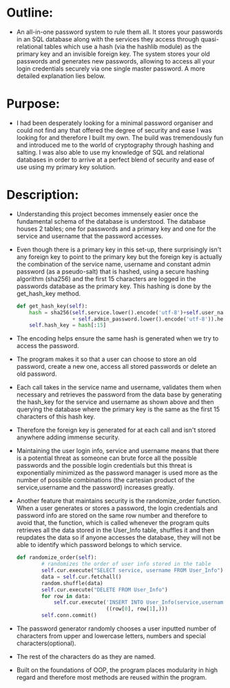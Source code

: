 # Outline:
- An all-in-one password system to rule them all. It stores your passwords in an SQL database along with the services they access through  quasi-relational tables which use a hash (via the hashlib module) as the primary key and an invisible foreign key. The system stores your old passwords and generates new passwords, allowing to access all your login credentials securely via one single master password. A more detailed explanation lies below.

# Purpose:
- I had been desperately looking for a minimal password organiser and could not find any that offered the degree of security and ease I was looking for and therefore I built my own. The build was tremendously fun and introduced me to the world of cryptography through hashing and salting. I was also able to use my knowledge of SQL and relational databases in order to arrive at a perfect blend of security and ease of use using my primary key solution.

# Description:
- Understanding this project becomes immensely easier once the fundamental schema of the database is understood. The database houses 2 tables; one for passwords and a primary key and one for the service and username that the password accesses.
- Even though there is a primary key in this set-up, there surprisingly isn't any foreign key to point to the primary key but the foreign key is actually the combination of the service name, username and constant admin password (as a pseudo-salt) that is hashed, using a secure hashing algorithm (sha256) and the first 15 characters are logged in the passwords database as the primary key. This hashing is done by the get_hash_key method.

    ```python
    def get_hash_key(self):
    	hash = sha256(self.service.lower().encode('utf-8')+self.user_name.lower().encode('utf-8')
    	              + self.admin_password.lower().encode('utf-8')).hexdigest()
    	self.hash_key = hash[:15]
    ```

- The encoding helps ensure the same hash is generated when we try to access the password.
- The program makes it so that a user can choose to store an old password, create a new one, access all stored passwords or delete an old password.
- Each call takes in the service name and username, validates them when necessary and retrieves the password from the data base by generating the hash_key for the service and username as shown above and then querying the database where the primary key is the same as the first 15 characters of this hash key.
- Therefore the foreign key is generated for at each call and isn't stored anywhere adding immense security.
- Maintaining the user login info, service and username means that there is a potential threat as someone can brute force all the possible passwords and the possible login credentials but this threat is exponentially minimized as the password manager is used more as the number of possible combinations (the cartesian product of the service,username and the password) increases greatly.
- Another feature that maintains security is the randomize_order function. When a user generates or stores a password, the login credentials and password info are stored on the same row number and therefore to avoid that, the function, which is called whenever the program quits retrieves all the data stored in the User_Info table, shuffles it and then reupdates the data so if anyone accesses the database, they will not be able to identify which password belongs to which service.
    ```python
    def randomize_order(self):
            # randomizes the order of user info stored in the table
            self.cur.execute("SELECT service, username FROM User_Info")
            data = self.cur.fetchall()
            random.shuffle(data)
            self.cur.execute("DELETE FROM User_Info")
            for row in data:
                self.cur.execute('INSERT INTO User_Info(service,username) VALUES (?,?)',
                                 ((row[0], row[1],)))
            self.conn.commit()
    ```
- The password generator randomly chooses a user inputted number of characters from upper and lowercase letters, numbers and special characters(optional).
- The rest of the characters do as they are named.
- Built on the foundations of OOP, the program places modularity in high regard and therefore most methods are reused within the program.
